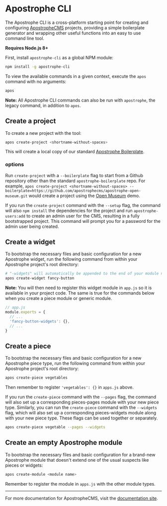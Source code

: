 # Apostrophe CLI

The Apostrophe CLI is a cross-platform starting point for creating and configuring [ApostropheCMS](https://github.com/apostrophecms/apostrophe) projects, providing a simple boilerplate generator and wrapping other useful functions into an easy to use command line tool.

**Requires Node.js 8+**

First, install `apostrophe-cli` as a global NPM module:

```bash
npm install -g apostrophe-cli
```

To view the available commands in a given context, execute the `apos` command with no arguments:

```bash
apos
```

**Note:** All Apostrophe CLI commands can also be run with `apostrophe`, the legacy command, in addition to `apos`.

## Create a project

To create a new project with the tool:
```bash
apos create-project <shortname-without-spaces>
```

This will create a local copy of our standard [Apostrophe Boilerplate](https://github.com/apostrophecms/apostrophe-boilerplate).

### options

Run `create-project` with a `--boilerplate` flag to start from a Github repository other than the standard `apostrophe-boilerplate` repo. For example, `apos create-project <shortname-without-spaces> --boilerplate=https://github.com/apostrophecms/apostrophe-open-museum.git` would create a project using the [Open Museum](https://github.com/apostrophecms/apostrophe-open-museum) demo.

If you run the `create-project` command with the `--setup` flag, the command will also `npm install` the dependencies for the project and run `apostrophe-users:add` to create an admin user for the CMS, resulting in a fully bootstrapped project. This command will prompt you for a password for the admin user being created.

## Create a widget
To bootstrap the necessary files and basic configuration for a new Apostrophe widget, run the following command from within your Apostrophe project's root directory:
```bash
# "-widgets" will automatically be appended to the end of your module name
apos create-widget fancy-button
```

**Note:** You will then need to register this widget module in `app.js` so it is available in your project code. The same is true for the commands below when you create a piece module or generic module.

```javascript
// app.js
module.exports = {
  // ...
  'fancy-button-widgets': {},
  // ...
}
```

## Create a piece
To bootstrap the necessary files and basic configuration for a new Apostrophe piece type, run the following command from within your Apostrophe project's root directory:

```bash
apos create-piece vegetables
```

Then remember to register `'vegetables': {}` in `apps.js` above.

If you run the `create-piece` command with the `--pages` flag, the command will also set up a corresponding pieces-pages module with your new piece type. Similarly, you can run the `create-piece` command with the `--widgets` flag, which will also set up a corresponding pieces-widgets module along with your new piece type. These flags can be used together or separately.

```bash
apos create-piece vegetable --pages --widgets
```

## Create an empty Apostrophe module
To bootstrap the necessary files and basic configuration for a brand-new Apostrophe module that doesn't extend one of the usual suspects like pieces or widgets:
```bash
apos create-module <module name>
```

Remember to register the module in `apps.js` with the other module types.

---------------

For more documentation for ApostropheCMS, visit the [documentation site](https://docs.apostrophecms.org).
